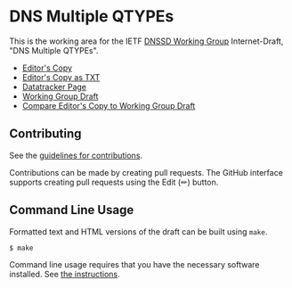 # DNS Multiple QTYPEs

This is the working area for the IETF [DNSSD Working Group](https://datatracker.ietf.org/group/dnssd/documents/) Internet-Draft, "DNS Multiple QTYPEs".

* [Editor's Copy](https://dnssd-wg.github.io/draft-ietf-dnssd-multi-qtypes/#go.draft-ietf-dnssd-multi-qtypes.html)
* [Editor's Copy as TXT](https://dnssd-wg.github.io/draft-ietf-dnssd-multi-qtypes/#go.draft-ietf-dnssd-multi-qtypes.txt)
* [Datatracker Page](https://datatracker.ietf.org/doc/draft-ietf-dnssd-multi-qtypes)
* [Working Group Draft](https://datatracker.ietf.org/doc/html/draft-ietf-dnssd-multi-qtypes)
* [Compare Editor's Copy to Working Group Draft](https://dnssd-wg.github.io/draft-ietf-dnssd-multi-qtypes/#go.draft-ietf-dnssd-multi-qtypes.diff)


## Contributing

See the
[guidelines for contributions](https://github.com/dnssd-wg/draft-ietf-dnssd-multi-qtypes/blob/master/CONTRIBUTING.md).

Contributions can be made by creating pull requests.
The GitHub interface supports creating pull requests using the Edit (✏) button.


## Command Line Usage

Formatted text and HTML versions of the draft can be built using `make`.

```sh
$ make
```

Command line usage requires that you have the necessary software installed.  See
[the instructions](https://github.com/martinthomson/i-d-template/blob/main/doc/SETUP.md).

